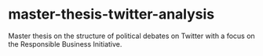 # master-thesis-twitter-analysis
Master thesis on the structure of political debates on Twitter with a focus on the Responsible Business Initiative.
